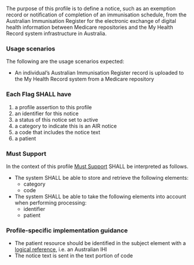 The purpose of this profile is to define a notice, such as an exemption record or notification of completion of an immunisation schedule, from the Australian Immunisation Register for the electronic exchange of digital health information between Medicare repositories and the My Health Record system infrastructure in Australia.


### **Usage scenarios**
The following are the usage scenarios expected:
* An individual’s Australian Immunisation Register record is uploaded to the My Health Record system from a Medicare repository


### **Each Flag SHALL have**
1. a profile assertion to this profile
1. an identifier for this notice
1. a status of this notice set to active
1. a category to indicate this is an AIR notice
1. a code that includes the notice text
1. a patient


### **Must Support**
In the context of this profile [Must Support](http://hl7.org/fhir/STU3/conformance-rules.html#mustSupport) SHALL be interpreted as follows.
* The system SHALL be able to store and retrieve the following elements:
   * category
   * code
 * The system SHALL be able to take the following elements into account when performing processing:
    * identifier
    * patient
    
    
### **Profile-specific implementation guidance**
* The patient resource should be identified in the subject element with a [logical reference](https://www.hl7.org/fhir/STU3/references.html#logical), i.e. an Australian IHI
* The notice text is sent in the text portion of code